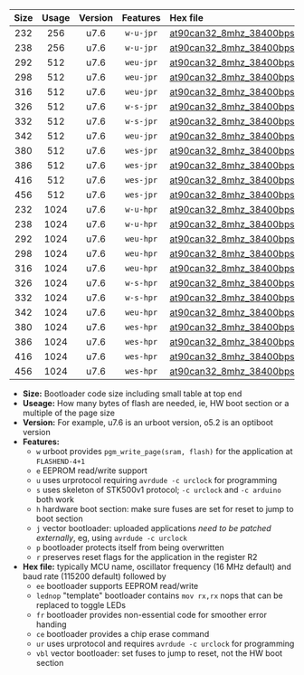 |Size|Usage|Version|Features|Hex file|
|:-:|:-:|:-:|:-:|:--|
|232|256|u7.6|`w-u-jpr`|[at90can32_8mhz_38400bps_ur_vbl.hex](https://raw.githubusercontent.com/stefanrueger/urboot/main//at90can32_8mhz_38400bps_ur_vbl.hex)|
|238|256|u7.6|`w-u-jpr`|[at90can32_8mhz_38400bps_lednop_ur_vbl.hex](https://raw.githubusercontent.com/stefanrueger/urboot/main//at90can32_8mhz_38400bps_lednop_ur_vbl.hex)|
|292|512|u7.6|`weu-jpr`|[at90can32_8mhz_38400bps_ee_ur_vbl.hex](https://raw.githubusercontent.com/stefanrueger/urboot/main//at90can32_8mhz_38400bps_ee_ur_vbl.hex)|
|298|512|u7.6|`weu-jpr`|[at90can32_8mhz_38400bps_ee_lednop_ur_vbl.hex](https://raw.githubusercontent.com/stefanrueger/urboot/main//at90can32_8mhz_38400bps_ee_lednop_ur_vbl.hex)|
|316|512|u7.6|`weu-jpr`|[at90can32_8mhz_38400bps_ee_lednop_fr_ur_vbl.hex](https://raw.githubusercontent.com/stefanrueger/urboot/main//at90can32_8mhz_38400bps_ee_lednop_fr_ur_vbl.hex)|
|326|512|u7.6|`w-s-jpr`|[at90can32_8mhz_38400bps_vbl.hex](https://raw.githubusercontent.com/stefanrueger/urboot/main//at90can32_8mhz_38400bps_vbl.hex)|
|332|512|u7.6|`w-s-jpr`|[at90can32_8mhz_38400bps_lednop_vbl.hex](https://raw.githubusercontent.com/stefanrueger/urboot/main//at90can32_8mhz_38400bps_lednop_vbl.hex)|
|342|512|u7.6|`weu-jpr`|[at90can32_8mhz_38400bps_ee_lednop_fr_ce_ur_vbl.hex](https://raw.githubusercontent.com/stefanrueger/urboot/main//at90can32_8mhz_38400bps_ee_lednop_fr_ce_ur_vbl.hex)|
|380|512|u7.6|`wes-jpr`|[at90can32_8mhz_38400bps_ee_vbl.hex](https://raw.githubusercontent.com/stefanrueger/urboot/main//at90can32_8mhz_38400bps_ee_vbl.hex)|
|386|512|u7.6|`wes-jpr`|[at90can32_8mhz_38400bps_ee_lednop_vbl.hex](https://raw.githubusercontent.com/stefanrueger/urboot/main//at90can32_8mhz_38400bps_ee_lednop_vbl.hex)|
|416|512|u7.6|`wes-jpr`|[at90can32_8mhz_38400bps_ee_lednop_fr_vbl.hex](https://raw.githubusercontent.com/stefanrueger/urboot/main//at90can32_8mhz_38400bps_ee_lednop_fr_vbl.hex)|
|456|512|u7.6|`wes-jpr`|[at90can32_8mhz_38400bps_ee_lednop_fr_ce_vbl.hex](https://raw.githubusercontent.com/stefanrueger/urboot/main//at90can32_8mhz_38400bps_ee_lednop_fr_ce_vbl.hex)|
|232|1024|u7.6|`w-u-hpr`|[at90can32_8mhz_38400bps_ur.hex](https://raw.githubusercontent.com/stefanrueger/urboot/main//at90can32_8mhz_38400bps_ur.hex)|
|238|1024|u7.6|`w-u-hpr`|[at90can32_8mhz_38400bps_lednop_ur.hex](https://raw.githubusercontent.com/stefanrueger/urboot/main//at90can32_8mhz_38400bps_lednop_ur.hex)|
|292|1024|u7.6|`weu-hpr`|[at90can32_8mhz_38400bps_ee_ur.hex](https://raw.githubusercontent.com/stefanrueger/urboot/main//at90can32_8mhz_38400bps_ee_ur.hex)|
|298|1024|u7.6|`weu-hpr`|[at90can32_8mhz_38400bps_ee_lednop_ur.hex](https://raw.githubusercontent.com/stefanrueger/urboot/main//at90can32_8mhz_38400bps_ee_lednop_ur.hex)|
|316|1024|u7.6|`weu-hpr`|[at90can32_8mhz_38400bps_ee_lednop_fr_ur.hex](https://raw.githubusercontent.com/stefanrueger/urboot/main//at90can32_8mhz_38400bps_ee_lednop_fr_ur.hex)|
|326|1024|u7.6|`w-s-hpr`|[at90can32_8mhz_38400bps.hex](https://raw.githubusercontent.com/stefanrueger/urboot/main//at90can32_8mhz_38400bps.hex)|
|332|1024|u7.6|`w-s-hpr`|[at90can32_8mhz_38400bps_lednop.hex](https://raw.githubusercontent.com/stefanrueger/urboot/main//at90can32_8mhz_38400bps_lednop.hex)|
|342|1024|u7.6|`weu-hpr`|[at90can32_8mhz_38400bps_ee_lednop_fr_ce_ur.hex](https://raw.githubusercontent.com/stefanrueger/urboot/main//at90can32_8mhz_38400bps_ee_lednop_fr_ce_ur.hex)|
|380|1024|u7.6|`wes-hpr`|[at90can32_8mhz_38400bps_ee.hex](https://raw.githubusercontent.com/stefanrueger/urboot/main//at90can32_8mhz_38400bps_ee.hex)|
|386|1024|u7.6|`wes-hpr`|[at90can32_8mhz_38400bps_ee_lednop.hex](https://raw.githubusercontent.com/stefanrueger/urboot/main//at90can32_8mhz_38400bps_ee_lednop.hex)|
|416|1024|u7.6|`wes-hpr`|[at90can32_8mhz_38400bps_ee_lednop_fr.hex](https://raw.githubusercontent.com/stefanrueger/urboot/main//at90can32_8mhz_38400bps_ee_lednop_fr.hex)|
|456|1024|u7.6|`wes-hpr`|[at90can32_8mhz_38400bps_ee_lednop_fr_ce.hex](https://raw.githubusercontent.com/stefanrueger/urboot/main//at90can32_8mhz_38400bps_ee_lednop_fr_ce.hex)|

- **Size:** Bootloader code size including small table at top end
- **Useage:** How many bytes of flash are needed, ie, HW boot section or a multiple of the page size
- **Version:** For example, u7.6 is an urboot version, o5.2 is an optiboot version
- **Features:**
  + `w` urboot provides `pgm_write_page(sram, flash)` for the application at `FLASHEND-4+1`
  + `e` EEPROM read/write support
  + `u` uses urprotocol requiring `avrdude -c urclock` for programming
  + `s` uses skeleton of STK500v1 protocol; `-c urclock` and `-c arduino` both work
  + `h` hardware boot section: make sure fuses are set for reset to jump to boot section
  + `j` vector bootloader: uploaded applications *need to be patched externally*, eg, using `avrdude -c urclock`
  + `p` bootloader protects itself from being overwritten
  + `r` preserves reset flags for the application in the register R2
- **Hex file:** typically MCU name, oscillator frequency (16 MHz default) and baud rate (115200 default) followed by
  + `ee` bootloader supports EEPROM read/write
  + `lednop` "template" bootloader contains `mov rx,rx` nops that can be replaced to toggle LEDs
  + `fr` bootloader provides non-essential code for smoother error handing
  + `ce` bootloader provides a chip erase command
  + `ur` uses urprotocol and requires `avrdude -c urclock` for programming
  + `vbl` vector bootloader: set fuses to jump to reset, not the HW boot section

